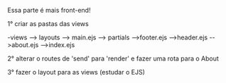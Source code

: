 Essa parte é mais front-end!

1° criar as pastas das views

-views
--> layouts
  --> main.ejs
--> partials
  -->footer.ejs
  -->header.ejs
-->about.ejs
-->index.ejs

2° alterar o routes de 'send' para 'render' e fazer uma rota para o About

3° fazer o layout para as views (estudar o EJS)

